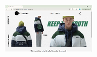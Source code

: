 ![image alt](https://github.com/OyhamburoDev/CreaTuLanding1-Oyhamburo/blob/f7859017cb3d52b09dfcb93f9385e96a0bd74ee6/Vite%20%2B%20React%20-%20Google%20Chrome%202025-01-25%2013-05-13.gif)
